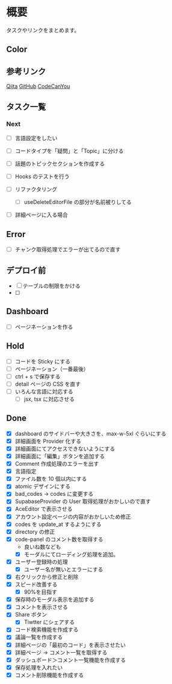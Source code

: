 # 概要

タスクやリンクをまとめます。

## Color

## 参考リンク

[Qiita](https://qiita.com/)
[GitHub](https://github.com/search?q=django&type=repositories)
[CodeCanYou](https://codecanyon.net/category/mobile)

## タスク一覧

### Next

- [ ] 言語設定をしたい
- [ ] コードタイプを「疑問」と「Topic」に分ける
- [ ] 話題のトピックセクションを作成する


- [ ] Hooks のテストを行う

- [ ] リファクタリング

  - [ ] useDeleteEditorFile の部分が名前被りしてる

- [ ] 詳細ページに入る場合

## Error

- [ ] チャンク取得処理でエラーが出てるので直す

## デプロイ前

- [ ] テーブルの制限をかける
- [ ]

## Dashboard

- [ ] ページネーションを作る

## Hold

- [ ] コードを Sticky にする
- [ ] ページネーション（一番最後）
- [ ] ctrl + s で保存する
- [ ] detail ページの CSS を直す
- [ ] いろんな言語に対応する
  - [ ] jsx, tsx に対応させる

## Done

- [x] dashboard のサイドバーや大きさを、max-w-5xl ぐらいにする
- [x] 詳細画面を Provider 化する
- [x] 詳細画面にてアクセスできないようにする
- [x] 詳細画面に「編集」ボタンを追加する
- [x] Comment 作成処理のエラーを出す
- [x] 言語指定
- [x] ファイル数を 10 個以内にする
- [x] atomic デザインにする
- [x] bad_codes -> codes に変更する
- [x] SupabaseProvider の User 取得処理がおかしいので直す
- [x] AceEditor で表示させる
- [x] アカウント設定ページの内容がおかしいため修正
- [x] codes を update_at するようにする
- [x] directory の修正
- [x] code-panel のコメント数を取得する
  - 良いね数なども
  - [x] モーダルにてローディング処理を追加。
- [x] ユーザー登録時の処理
  - [x] ユーザー名が無いとエラーにする
- [x] 右クリックから修正と削除
- [x] スピード改善する
  - [x] 90%を目指す
- [x] 保存時のモーダル表示を追加する
- [x] コメントを表示させる
- [x] Share ボタン
  - [x] Tiwtter にシェアする
- [x] コード検索機能を作成する
- [x] 議論一覧を作成する
- [x] 詳細ページの「最初のコード」を表示させたい
- [x] 詳細ページ -> コメント一覧を取得する
- [x] ダッシュボード＞コメント一覧機能を作成する
- [x] 保存処理を入れたい
- [x] コメント削除機能を作成する
